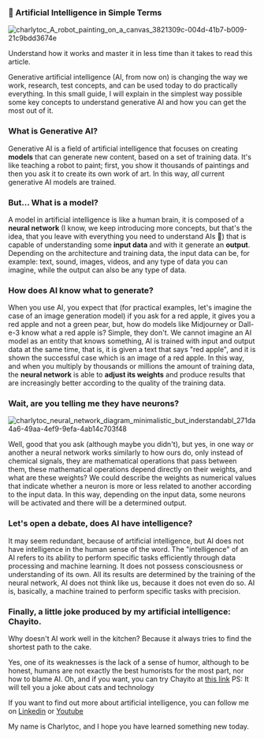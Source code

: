 ### 🤖 Artificial Intelligence in Simple Terms
![charlytoc_A_robot_painting_on_a_canvas_3821309c-004d-41b7-b009-21c9bdd3674e](https://github.com/breatheco-de/applied-ai-syllabus/assets/107764250/41e8da3f-f1ba-48ca-bbdf-f1a8a60e7486)


Understand how it works and master it in less time than it takes to read this article.

Generative artificial intelligence (AI, from now on) is changing the way we work, research, test concepts, and can be used today to do practically everything. In this small guide, I will explain in the simplest way possible some key concepts to understand generative AI and how you can get the most out of it.

### What is Generative AI?
Generative AI is a field of artificial intelligence that focuses on creating **models** that can generate new content, based on a set of training data. It's like teaching a robot to paint; first, you show it thousands of paintings and then you ask it to create its own work of art. In this way, *all* current generative AI models are trained.

### But... What is a model?
A model in artificial intelligence is like a human brain, it is composed of a **neural network** (I know, we keep introducing more concepts, but that's the idea, that you leave with everything you need to understand AIs 🤖) that is capable of understanding some **input data** and with it generate an **output**. Depending on the architecture and training data, the input data can be, for example: text, sound, images, videos, and any type of data you can imagine, while the output can also be any type of data.

### How does AI know what to generate?
When you use AI, you expect that (for practical examples, let's imagine the case of an image generation model) if you ask for a red apple, it gives you a red apple and not a green pear, but, how do models like Midjourney or Dall-e-3 know what a red apple is? Simple, they don't. We cannot imagine an AI model as an entity that knows something, AI is trained with input and output data at the same time, that is, it is given a text that says "red apple", and it is shown the successful case which is an image of a red apple. In this way, and when you multiply by thousands or millions the amount of training data, the **neural network** is able to **adjust its weights** and produce results that are increasingly better according to the quality of the training data.

### Wait, are you telling me they have neurons?
![charlytoc_neural_network_diagram_minimalistic_but_inderstandabl_271da4a6-49aa-4ef9-9efa-4ab14c703f48](https://github.com/breatheco-de/applied-ai-syllabus/assets/107764250/f0925edc-4e2a-4815-ab43-234617375f02)

Well, good that you ask (although maybe you didn't), but yes, in one way or another a neural network works similarly to how ours do, only instead of chemical signals, they are mathematical operations that pass between them, these mathematical operations depend directly on their weights, and what are these weights? We could describe the weights as numerical values that indicate whether a neuron is more or less related to another according to the input data. In this way, depending on the input data, some neurons will be activated and there will be a determined output.

### Let's open a debate, does AI have intelligence?
It may seem redundant, because of artificial intelligence, but AI does not have intelligence in the human sense of the word. The "intelligence" of an AI refers to its ability to perform specific tasks efficiently through data processing and machine learning. It does not possess consciousness or understanding of its own. All its results are determined by the training of the neural network, AI does not think like us, because it does not even do so. AI is, basically, a machine trained to perform specific tasks with precision.

### Finally, a little joke produced by my artificial intelligence: Chayito.
Why doesn't AI work well in the kitchen? Because it always tries to find the shortest path to the cake.

Yes, one of its weaknesses is the lack of a sense of humor, although to be honest, humans are not exactly the best humorists for the most part, nor how to blame AI.
Oh, and if you want, you can try Chayito at [this link](https://chat.4geeks.com/?token=b0c95af8c42c43156a941ec722680e8158113ee0&purpose=29&defaultPrompt=Tell+me+a+joke+about+cats+and+technology&action=generate) PS: It will tell you a joke about cats and technology

If you want to find out more about artificial intelligence, you can follow me on [Linkedin](https://www.linkedin.com/in/charlytoc/) or [Youtube](https://www.youtube.com/@charlytoc132)

My name is Charlytoc, and I hope you have learned something new today.
